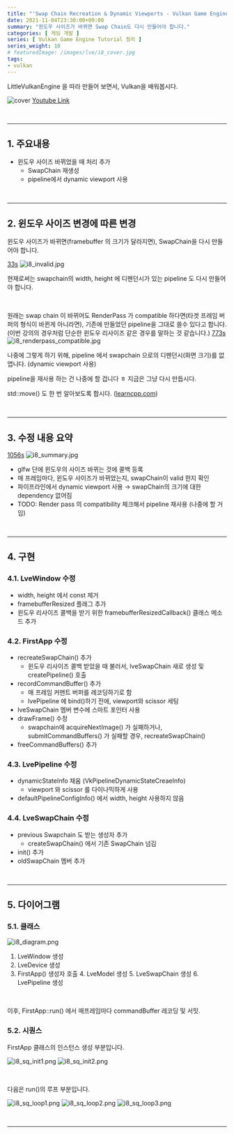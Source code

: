 ```yaml
---
title: "'Swap Chain Recreation & Dynamic Viewports - Vulkan Game Engine Tutorial 08' 정리"
date: 2021-11-04T23:30:00+09:00
summary: "윈도우 사이즈가 바뀌면 Swap Chain도 다시 만들어야 합니다."
categories: [ 게임 개발 ]
series: [ Vulkan Game Engine Tutorial 정리 ]
series_weight: 10
# featuredImage: /images/lve/i8_cover.jpg
tags:
- vulkan
---
```


LittleVulkanEngine 을 따라 만들어 보면서, Vulkan을 배워봅시다.


![cover](/images/lve/i8_cover.jpg)
[Youtube Link](https://youtu.be/0IIqvi3Z0ng?list=PL8327DO66nu9qYVKLDmdLW_84-yE4auCR)

<br/>

---


## 1. 주요내용

- 윈도우 사이즈 바뀌었을 때 처리 추가
  - SwapChain 재생성
  - pipeline에서 dynamic viewport 사용

<br/>

---

## 2. 윈도우 사이즈 변경에 따른 변경
윈도우 사이즈가 바뀌면(framebuffer 의 크기가 달라지면), SwapChain을 다시 만들어야 합니다.

[33s](https://youtu.be/0IIqvi3Z0ng?list=PL8327DO66nu9qYVKLDmdLW_84-yE4auCR&t=33)
![i8_invalid.jpg](/images/lve/i8_invalid.jpg)

현재로써는 swapchain의 width, height 에 디펜던시가 있는 pipeline 도 다시 만들어야 합니다.

<br/>

원래는 swap chain 이 바뀌어도 RenderPass 가 compatible 하다면(타겟 프레임 버퍼의 형식이 바뀐게 아니라면), 기존에 만들었던 pipeline을 그대로 쓸수 있다고 합니다.  
(이번 강의의 경우처럼 단순한 윈도우 리사이즈 같은 경우를 말하는 것 같습니다.)
[773s](https://youtu.be/0IIqvi3Z0ng?list=PL8327DO66nu9qYVKLDmdLW_84-yE4auCR&t=773)
![i8_renderpass_compatible.jpg](/images/lve/i8_renderpass_compatible.jpg)

나중에 그렇게 하기 위해, pipeline 에서 swapchain 으로의 디펜던시(화면 크기)를 없앱니다.
(dynamic viewport 사용)

pipeline을 재사용 하는 건 나중에 할 겁니다 ㅎ
지금은 그냥 다시 만듭시다.


std::move() 도 한 번 알아보도록 합시다. ([learncpp.com](https://www.learncpp.com/cpp-tutorial/stdmove/))

<br/>

---


## 3. 수정 내용 요약
[1056s](https://youtu.be/0IIqvi3Z0ng?list=PL8327DO66nu9qYVKLDmdLW_84-yE4auCR&t=1056)
![i8_summary.jpg](/images/lve/i8_summary.jpg)

- glfw 단에 윈도우의 사이즈 바뀌는 것에 콜백 등록
- 매 프레임마다, 윈도우 사이즈가 바뀌었는지, swapChain이 valid 한지 확인
- 파이프라인에서 dynamic viewport 사용 → swapChain의 크기에 대한 dependency 없어짐
- TODO: Render pass 의 compatibility 체크해서 pipeline 재사용 (나중에 할 거임)


<br/>

---


## 4. 구현
### 4.1. LveWindow 수정
- width, height 에서 const 제거
- framebufferResized 플래그 추가
- 윈도우 리사이즈 콜백을 받기 위한 framebufferResizedCallback() 클래스 메소드 추가


### 4.2. FirstApp 수정
- recreateSwapChain() 추가
  - 윈도우 리사이즈 콜백 받았을 때 불러서, lveSwapChain 새로 생성 및 createPipeline() 호출
- recordCommandBuffer() 추가
  - 매 프레임 커맨트 버퍼를 레코딩하기로 함
  - lvePipeline 에 bind()하기 전에, viewport와 scissor 세팅
- lveSwapChain 멤버 변수에 스마트 포인터 사용
- drawFrame() 수정
  - swapchain에 acquireNextImage() 가 실패하거나, submitCommandBuffers() 가 실패할 경우, recreateSwapChain()
- freeCommandBuffers() 추가


### 4.3. LvePipeline 수정
- dynamicStateInfo 채움 (VkPipelineDynamicStateCreaeInfo)
  - viewport 와 scissor 를 다이나믹하게 사용
- defaultPipelineConfigInfo() 에서 width, height 사용하지 않음



### 4.4. LveSwapChain 수정
- previous Swapchain 도 받는 생성자 추가
  - createSwapChain() 에서 기존 SwapChain 넘김
- init() 추가
- oldSwapChain 멤버 추가

<br/>

---


## 5. 다이어그램

### 5.1. 클래스
![i8_diagram.png](/images/lve/i8_diagram.png)

1. LveWindow 생성
2. LveDevice 생성
3. FirstApp() 생성자 호출
    4. LveModel 생성
    5. LveSwapChain 생성
    6. LvePipeline 생성

<br/>

이후, FirstApp::run() 에서 매프레임마다 commandBuffer 레코딩 및 서밋.


### 5.2. 시퀀스
FirstApp 클래스의 인스턴스 생성 부분입니다.

![i8_sq_init1.png](/images/lve/i8_sq_init1.png)
![i8_sq_init2.png](/images/lve/i8_sq_init2.png)


<br/>

다음은 run()의 루프 부분입니다.


![i8_sq_loop1.png](/images/lve/i8_sq_loop1.png)
![i8_sq_loop2.png](/images/lve/i8_sq_loop2.png)
![i8_sq_loop3.png](/images/lve/i8_sq_loop3.png)


<br/>

---